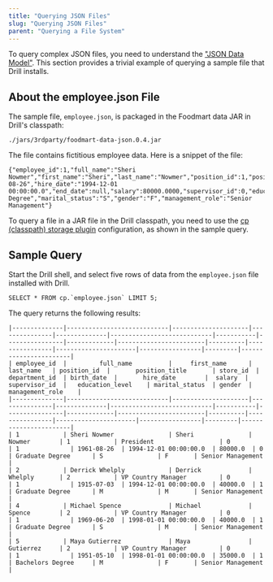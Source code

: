 ```yaml
---
title: "Querying JSON Files"
slug: "Querying JSON Files"
parent: "Querying a File System"
---
```

To query complex JSON files, you need to understand the ["JSON Data Model"]({{site.baseurl}}/docs/json-data-model/). This section provides a trivial example of querying a sample file that Drill installs.

## About the employee.json File
The sample file, `employee.json`, is packaged in the Foodmart data JAR in Drill's
classpath:

`./jars/3rdparty/foodmart-data-json.0.4.jar`

The file contains fictitious employee
data. Here is a snippet of the file:

```
{"employee_id":1,"full_name":"Sheri Nowmer","first_name":"Sheri","last_name":"Nowmer","position_id":1,"position_title":"President","store_id":0,"department_id":1,"birth_date":"1961-08-26","hire_date":"1994-12-01 00:00:00.0","end_date":null,"salary":80000.0000,"supervisor_id":0,"education_level":"Graduate Degree","marital_status":"S","gender":"F","management_role":"Senior Management"}
```
To query a file in a JAR file in the Drill classpath, you need to use the [cp (classpath) storage plugin]({{site.baseurl}}/docs/storage-plugin-registration/) configuration, as shown in the sample query.

## Sample Query

Start the Drill shell, and select five rows of data from the `employee.json` file installed with Drill.

``SELECT * FROM cp.`employee.json` LIMIT 5;``

The query returns the following results:

    |--------------|----------------------------|---------------------|---------------|--------------|----------------------------|-----------|----------------|-------------|------------------------|----------|----------------|----------------------|-----------------|---------|-----------------------|
    | employee_id  |         full_name          |     first_name      |   last_name   | position_id  |       position_title       | store_id  | department_id  | birth_date  |       hire_date        |  salary  | supervisor_id  |   education_level    | marital_status  | gender  |    management_role    |
    |--------------|----------------------------|---------------------|---------------|--------------|----------------------------|-----------|----------------|-------------|------------------------|----------|----------------|----------------------|-----------------|---------|-----------------------|
    | 1            | Sheri Nowmer               | Sheri               | Nowmer        | 1            | President                  | 0         | 1              | 1961-08-26  | 1994-12-01 00:00:00.0  | 80000.0  | 0              | Graduate Degree      | S               | F       | Senior Management     |
    | 2            | Derrick Whelply            | Derrick             | Whelply       | 2            | VP Country Manager         | 0         | 1              | 1915-07-03  | 1994-12-01 00:00:00.0  | 40000.0  | 1              | Graduate Degree      | M               | M       | Senior Management     |
    | 4            | Michael Spence             | Michael             | Spence        | 2            | VP Country Manager         | 0         | 1              | 1969-06-20  | 1998-01-01 00:00:00.0  | 40000.0  | 1              | Graduate Degree      | S               | M       | Senior Management     |
    | 5            | Maya Gutierrez             | Maya                | Gutierrez     | 2            | VP Country Manager         | 0         | 1              | 1951-05-10  | 1998-01-01 00:00:00.0  | 35000.0  | 1              | Bachelors Degree     | M               | F       | Senior Management     |
